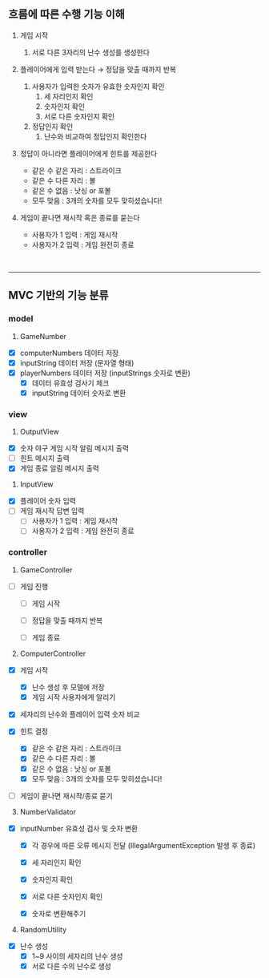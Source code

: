 ## 흐름에 따른 수행 기능 이해

1. 게임 시작 
   1) 서로 다른 3자리의 난수 생성를 생성한다


2. 플레이어에게 입력 받는다 → 정답을 맞출 때까지 반복
   1. 사용자가 입력한 숫자가 유효한 숫자인지 확인
      1) 세 자리인지 확인
      2) 숫자인지 확인
      3) 서로 다른 숫자인지 확인
   2. 정답인지 확인
      1) 난수와 비교하여 정답인지 확인한다


3. 정답이 아니라면 플레이어에게 힌트를 제공한다
   - 같은 수 같은 자리 : 스트라이크
   - 같은 수 다른 자리 : 볼 
   - 같은 수 없음 : 낫싱 or 포볼 
   - 모두 맞음 : 3개의 숫자를 모두 맞히셨습니다!


4. 게임이 끝나면 재시작 혹은 종료를 묻는다
   - 사용자가 1 입력 : 게임 재시작
   - 사용자가 2 입력 : 게임 완전히 종료

<br>

---
## MVC 기반의 기능 분류
### model

1. GameNumber
- [x]  computerNumbers 데이터 저장
- [x]  inputString 데이터 저장 (문자열 형태)
- [x]  playerNumbers 데이터 저장 (inputStrings 숫자로 변환)
   - [x]  데이터 유효성 검사기 체크 
   - [x]  inputString 데이터 숫자로 변환

### view

1. OutputView
- [x]  숫자 야구 게임 시작 알림 메시지 출력
- [ ]  힌트 메시지 출력
- [x]  게임 종료 알림 메시지 출력

1. InputView
- [x]  플레이어 숫자 입력
- [ ]  게임 재시작 답변 입력
   - [ ]  사용자가 1 입력 : 게임 재시작
   - [ ]  사용자가 2 입력 : 게임 완전히 종료

### controller
1. GameController
- [ ]  게임 진행
   - [ ]  게임 시작
   - [ ]  정답을 맞출 때까지 반복
   - [ ]  게임 종료


2. ComputerController
- [x]  게임 시작
   - [x]  난수 생성 후 모델에 저장
   - [x]  게임 시작 사용자에게 알리기
- [x]  세자리의 난수와 플레이어 입력 숫자 비교
- [x]  힌트 결정
   - [x]  같은 수 같은 자리 : 스트라이크
   - [x]  같은 수 다른 자리 : 볼
   - [x]  같은 수 없음 : 낫싱 or 포볼
   - [x]  모두 맞음 : 3개의 숫자를 모두 맞히셨습니다!
- [ ]  게임이 끝나면 재시작/종료 묻기


3. NumberValidator
- [x]  inputNumber 유효성 검사 및 숫자 변환
   - [x]  각 경우에 따른 오류 메시지 전달 (IllegalArgumentException 발생 후 종료)
   - [x]  세 자리인지 확인
   - [x]  숫자인지 확인
   - [x]  서로 다른 숫자인지 확인
   - [x]  숫자로 변환해주기


4. RandomUtility
- [x]  난수 생성
   - [x]  1~9 사이의 세자리의 난수 생성
   - [x]  서로 다른 수의 난수로 생성
